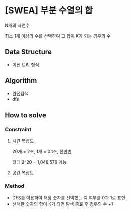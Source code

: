 # [SWEA] 부분 수열의 합

N개의 자연수

최소 1개 이상의 수를 선택하여 그 합이 K가 되는 경우의 수

## Data Structure

- 이진 트리 형식

## Algorithm

- 완전탐색
- dfs

## How to solve
### Constraint
1. 시간 복잡도

    20개 = 2초, 1개 = 0.1초, 천만번
    
    최대 2^20 = 1,048,576 가능


2. 공간 복잡도

### Method
- DFS를 이용하여 해당 숫자를 선택했는 지 여부를 0과 1로 표현
- 선택한 숫자의 합이 K가 되면 탐색 종료 후 경우의 수 +1



        
    

